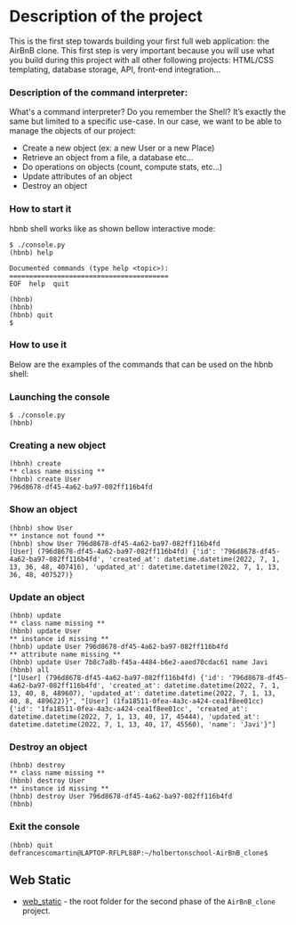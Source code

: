 # Description of the project

This is the first step towards building your first full web application: the AirBnB clone. This first step is very important because you will use what you build during this project with all other following projects: HTML/CSS templating, database storage, API, front-end integration…

### Description of the command interpreter:

What's a command interpreter?
Do you remember the Shell? It’s exactly the same but limited to a specific use-case. In our case, we want to be able to manage the objects of our project:

- Create a new object (ex: a new User or a new Place)
- Retrieve an object from a file, a database etc…
- Do operations on objects (count, compute stats, etc…)
- Update attributes of an object
- Destroy an object

### How to start it

hbnb shell works like as shown bellow interactive mode:

```
$ ./console.py
(hbnb) help

Documented commands (type help <topic>):
========================================
EOF  help  quit

(hbnb)
(hbnb)
(hbnb) quit
$
```

### How to use it

Below are the examples of the commands that can be used on the hbnb shell:

### Launching the console

```
$ ./console.py
(hbnb)
```

### Creating a new object

```
(hbnh) create
** class name missing **
(hbnb) create User
796d8678-df45-4a62-ba97-082ff116b4fd
```

### Show an object

```
(hbnb) show User
** instance not found **
(hbnb) show User 796d8678-df45-4a62-ba97-082ff116b4fd
[User] (796d8678-df45-4a62-ba97-082ff116b4fd) {'id': '796d8678-df45-4a62-ba97-082ff116b4fd', 'created_at': datetime.datetime(2022, 7, 1, 13, 36, 48, 407416), 'updated_at': datetime.datetime(2022, 7, 1, 13, 36, 48, 407527)}
```

### Update an object

```
(hbnb) update
** class name missing **
(hbnb) update User
** instance id missing **
(hbnb) update User 796d8678-df45-4a62-ba97-082ff116b4fd
** attribute name missing **
(hbnb) update User 7b8c7a8b-f45a-4484-b6e2-aaed70cdac61 name Javi
(hbnb) all
["[User] (796d8678-df45-4a62-ba97-082ff116b4fd) {'id': '796d8678-df45-4a62-ba97-082ff116b4fd', 'created_at': datetime.datetime(2022, 7, 1, 13, 40, 8, 489607), 'updated_at': datetime.datetime(2022, 7, 1, 13, 40, 8, 489622)}", "[User] (1fa18511-0fea-4a3c-a424-cea1f8ee01cc) {'id': '1fa18511-0fea-4a3c-a424-cea1f8ee01cc', 'created_at': datetime.datetime(2022, 7, 1, 13, 40, 17, 45444), 'updated_at': datetime.datetime(2022, 7, 1, 13, 40, 17, 45560), 'name': 'Javi'}"]
```

### Destroy an object

```
(hbnb) destroy
** class name missing **
(hbnb) destroy User
** instance id missing **
(hbnb) destroy User 796d8678-df45-4a62-ba97-082ff116b4fd
(hbnb)
```

### Exit the console

```
(hbnb) quit
defrancescomartin@LAPTOP-RFLPL88P:~/holbertonschool-AirBnB_clone$
```

## Web Static

- [web_static]() - the root folder for the second phase of the `AirBnB_clone` project.
